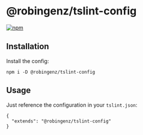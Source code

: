 # @robingenz/tslint-config

[![npm](https://img.shields.io/github/package-json/v/robingenz/tslint-config)](https://www.npmjs.com/package/@robingenz/tslint-config)

## Installation

Install the config:

```
npm i -D @robingenz/tslint-config
```

## Usage

Just reference the configuration in your `tslint.json`:

```
{
  "extends": "@robingenz/tslint-config"
}
```
